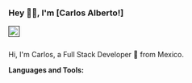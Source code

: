 ### Hey 👋🏽, I'm [Carlos Alberto!]
<a href="">
  <img align="left" alt="Carlos Linkdein" width="22px" src="https://cdn.jsdelivr.net/npm/simple-icons@v3/icons/linkedin.svg" />
</a>
<br />
<br />

Hi, I'm Carlos, a Full Stack Developer 🚀 from Mexico.

**Languages and Tools:**  



